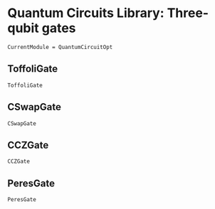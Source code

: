 # Quantum Circuits Library: Three-qubit gates 

```@meta
CurrentModule = QuantumCircuitOpt
```

## ToffoliGate
```@docs
ToffoliGate
```
## CSwapGate
```@docs
CSwapGate
```
## CCZGate
```@docs
CCZGate
```
## PeresGate
```@docs
PeresGate
```